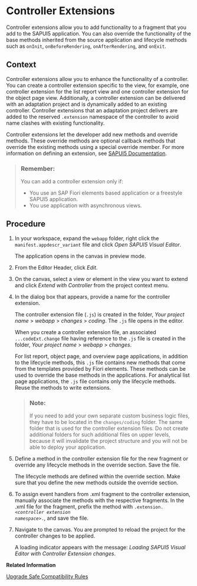 <!-- loiof43630d820c64a1cb88a48a0fe7eb1cc -->

# Controller Extensions

Controller extensions allow you to add functionality to a fragment that you add to the SAPUI5 application. You can also override the functionality of the base methods inherited from the source application and lifecycle methods such as `onInit`, `onBeforeRendering`, `onAfterRendering`, and `onExit`.



<a name="loiof43630d820c64a1cb88a48a0fe7eb1cc__context_jns_z13_tdb"/>

## Context

Controller extensions allow you to enhance the functionality of a controller. You can create a controller extension specific to the view, for example, one controller extension for the list report view and one controller extension for the object page view. Additionally, a controller extension can be delivered with an adaptation project and is dynamically added to an existing controller. Controller extensions that an adaptation project delivers are added to the reserved `.extension` namespace of the controller to avoid name clashes with existing functionality.

Controller extensions let the developer add new methods and override methods. These override methods are optional callback methods that override the existing methods using a special override member. For more information on defining an extension, see [SAPUI5 Documentation](https://sapui5.hana.ondemand.com/#/topic/21515f09c0324218bb705b27407f5d61).

> ### Remember:  
> You can add a controller extension only if:
> 
> -   You use an SAP Fiori elements based application or a freestyle SAPUI5 application.
> -   You use application with asynchronous views.



## Procedure

1.  In your workspace, expand the `webapp` folder, right click the `manifest.appdescr_variant` file and click *Open SAPUI5 Visual Editor*.

    The application opens in the canvas in preview mode.

2.  From the Editor Header, click *Edit*.

3.  On the canvas, select a view or element in the view you want to extend and click *Extend with Controller* from the project context menu.

4.  In the dialog box that appears, provide a name for the controller extension.

    The controller extension file \(`.js`\) is created in the folder, *Your project name* \> *webapp* \> *changes* \> *coding*. The `.js` file opens in the editor.

    When you create a controller extension file, an associated `...codeExt.change` file having reference to the `.js` file is created in the folder, *Your project name* \> *webapp* \> *changes*.

    For list report, object page, and overview page applications, in addition to the lifecycle methods, this `.js` file contains new methods that come from the templates provided by Fiori elements. These methods can be used to override the base methods in the applications. For analytical list page applications, the `.js` file contains only the lifecycle methods. Reuse the methods to write extensions.

    > ### Note:  
    > If you need to add your own separate custom business logic files, they have to be located in the `changes/coding` folder. The same folder that is used for the controller extension files. Do not create additional folders for such additional files on upper levels, because it will invalidate the project structure and you will not be able to deploy your application.

5.  Define a method in the controller extension file for the new fragment or override any lifecycle methods in the override section. Save the file.

    The lifecycle methods are defined within the override section. Make sure that you define the new methods outside the override section.

6.  To assign event handlers from .xml fragment to the controller extension, manually associate the methods with the respective fragments. In the .xml file for the fragment, prefix the method with <code>.extension.<i class="varname">&lt;controller extension namespace&gt;</i>.</code>, and save the file.

7.  Navigate to the canvas. You are prompted to reload the project for the controller changes to be applied.

    A loading indicator appears with the message: *Loading SAPUI5 Visual Editor with Controller Extension changes*.


**Related Information**  


[Upgrade Safe Compatibility Rules](upgrade-safe-compatibility-rules-53706e2.md "")

